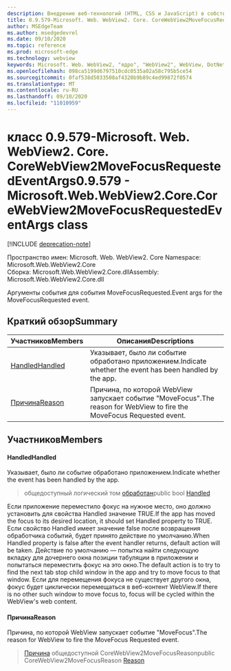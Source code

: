 ```yaml
---
description: Внедрение веб-технологий (HTML, CSS и JavaScript) в собственные приложения с помощью элемента управления Microsoft Edge WebView2
title: 0.9.579-Microsoft. Web. WebView2. Core. CoreWebView2MoveFocusRequestedEventArgs
author: MSEdgeTeam
ms.author: msedgedevrel
ms.date: 09/10/2020
ms.topic: reference
ms.prod: microsoft-edge
ms.technology: webview
keywords: Microsoft. Web. WebView2, "ядро", "WebView2", WebView, DotNet, WPF, WinForms, App, EDGE, CoreWebView2, CoreWebView2Controller, браузерный элемент управления, EDGE HTML, Microsoft. Web. WebView2
ms.openlocfilehash: 098ca5199d6797510cdc0535a02a58c795b5ce54
ms.sourcegitcommit: 0faf538d5033508af4320b9b89c4ed99872f0574
ms.translationtype: MT
ms.contentlocale: ru-RU
ms.lasthandoff: 09/10/2020
ms.locfileid: "11010959"
---
```

# <span data-ttu-id="2eef5-104">класс 0.9.579-Microsoft. Web. WebView2. Core. CoreWebView2MoveFocusRequestedEventArgs</span><span class="sxs-lookup"><span data-stu-id="2eef5-104">0.9.579 - Microsoft.Web.WebView2.Core.CoreWebView2MoveFocusRequestedEventArgs class</span></span> 

[!INCLUDE [deprecation-note](../../includes/deprecation-note.md)]

<span data-ttu-id="2eef5-105">Пространство имен: Microsoft. Web. WebView2. Core </span><span class="sxs-lookup"><span data-stu-id="2eef5-105">Namespace: Microsoft.Web.WebView2.Core</span></span>\
<span data-ttu-id="2eef5-106">Сборка: Microsoft.Web.WebView2.Core.dll</span><span class="sxs-lookup"><span data-stu-id="2eef5-106">Assembly: Microsoft.Web.WebView2.Core.dll</span></span>

<span data-ttu-id="2eef5-107">Аргументы события для события MoveFocusRequested.</span><span class="sxs-lookup"><span data-stu-id="2eef5-107">Event args for the MoveFocusRequested event.</span></span>

## <span data-ttu-id="2eef5-108">Краткий обзор</span><span class="sxs-lookup"><span data-stu-id="2eef5-108">Summary</span></span>

 <span data-ttu-id="2eef5-109">Участников</span><span class="sxs-lookup"><span data-stu-id="2eef5-109">Members</span></span>                        | <span data-ttu-id="2eef5-110">Описания</span><span class="sxs-lookup"><span data-stu-id="2eef5-110">Descriptions</span></span>
--------------------------------|---------------------------------------------
[<span data-ttu-id="2eef5-111">Handled</span><span class="sxs-lookup"><span data-stu-id="2eef5-111">Handled</span></span>](#handled) | <span data-ttu-id="2eef5-112">Указывает, было ли событие обработано приложением.</span><span class="sxs-lookup"><span data-stu-id="2eef5-112">Indicate whether the event has been handled by the app.</span></span>
[<span data-ttu-id="2eef5-113">Причина</span><span class="sxs-lookup"><span data-stu-id="2eef5-113">Reason</span></span>](#reason) | <span data-ttu-id="2eef5-114">Причина, по которой WebView запускает событие "MoveFocus".</span><span class="sxs-lookup"><span data-stu-id="2eef5-114">The reason for WebView to fire the MoveFocus Requested event.</span></span>

## <span data-ttu-id="2eef5-115">Участников</span><span class="sxs-lookup"><span data-stu-id="2eef5-115">Members</span></span>

#### <span data-ttu-id="2eef5-116">Handled</span><span class="sxs-lookup"><span data-stu-id="2eef5-116">Handled</span></span> 

<span data-ttu-id="2eef5-117">Указывает, было ли событие обработано приложением.</span><span class="sxs-lookup"><span data-stu-id="2eef5-117">Indicate whether the event has been handled by the app.</span></span>

> <span data-ttu-id="2eef5-118">общедоступный логический том [обработан](#handled)</span><span class="sxs-lookup"><span data-stu-id="2eef5-118">public bool [Handled](#handled)</span></span>

<span data-ttu-id="2eef5-119">Если приложение переместило фокус на нужное место, оно должно установить для свойства Handled значение TRUE.</span><span class="sxs-lookup"><span data-stu-id="2eef5-119">If the app has moved the focus to its desired location, it should set Handled property to TRUE.</span></span> <span data-ttu-id="2eef5-120">Если свойство Handled имеет значение false после возвращения обработчика событий, будет принято действие по умолчанию.</span><span class="sxs-lookup"><span data-stu-id="2eef5-120">When Handled property is false after the event handler returns, default action will be taken.</span></span> <span data-ttu-id="2eef5-121">Действие по умолчанию — попытка найти следующую вкладку для дочернего окна позиции табуляции в приложении и попытаться переместить фокус на это окно.</span><span class="sxs-lookup"><span data-stu-id="2eef5-121">The default action is to try to find the next tab stop child window in the app and try to move focus to that window.</span></span> <span data-ttu-id="2eef5-122">Если для перемещения фокуса не существует другого окна, фокус будет циклически перемещаться в веб-контент WebView.</span><span class="sxs-lookup"><span data-stu-id="2eef5-122">If there is no other such window to move focus to, focus will be cycled within the WebView's web content.</span></span>

#### <span data-ttu-id="2eef5-123">Причина</span><span class="sxs-lookup"><span data-stu-id="2eef5-123">Reason</span></span> 

<span data-ttu-id="2eef5-124">Причина, по которой WebView запускает событие "MoveFocus".</span><span class="sxs-lookup"><span data-stu-id="2eef5-124">The reason for WebView to fire the MoveFocus Requested event.</span></span>

> <span data-ttu-id="2eef5-125">[Причина](#reason) общедоступной CoreWebView2MoveFocusReason</span><span class="sxs-lookup"><span data-stu-id="2eef5-125">public CoreWebView2MoveFocusReason [Reason](#reason)</span></span>

